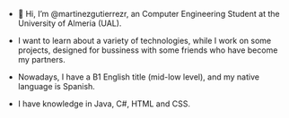 - 👋 Hi, I’m @martinezgutierrezr, an Computer Engineering Student at the University of Almeria (UAL).
- I want to learn about a variety of technologies, while I work on some projects, designed for bussiness with some friends who have become my partners.

- Nowadays, I have a B1 English title (mid-low level), and my native language is Spanish.
- I have knowledge in Java, C#, HTML and CSS.

<!---
martinezgutierrezr/martinezgutierrezr is a ✨ special ✨ repository because its `README.md` (this file) appears on your GitHub profile.
You can click the Preview link to take a look at your changes.
--->

